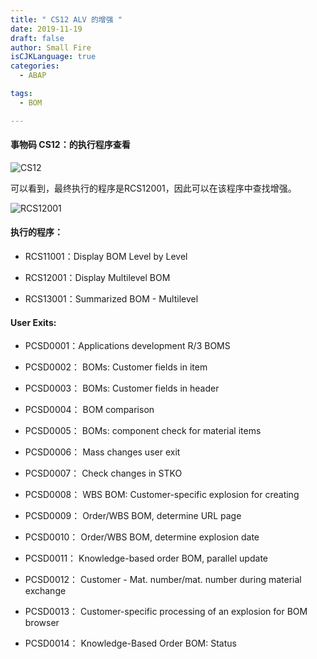 ```yaml
---
title: " CS12 ALV 的增强 "
date: 2019-11-19
draft: false
author: Small Fire
isCJKLanguage: true
categories: 
  - ABAP

tags: 
  - BOM

---
```


#### 事物码 CS12：的执行程序查看

![CS12](/images/ABAP/BOM_Enhance1.png)

可以看到，最终执行的程序是RCS12001，因此可以在该程序中查找增强。

![RCS12001](/images/ABAP/BOM_Enhance2.png)

#### 执行的程序：

- RCS11001：Display BOM Level by Level

- RCS12001：Display Multilevel BOM

- RCS13001：Summarized BOM - Multilevel

#### User Exits:

- PCSD0001：Applications development R/3 BOMS

- PCSD0002： BOMs: Customer fields in item

- PCSD0003： BOMs: Customer fields in header

- PCSD0004： BOM comparison

- PCSD0005： BOMs: component check for material items

- PCSD0006： Mass changes user exit

- PCSD0007： Check changes in STKO

- PCSD0008： WBS BOM: Customer-specific explosion for creating

- PCSD0009： Order/WBS BOM, determine URL page

- PCSD0010： Order/WBS BOM, determine explosion date

- PCSD0011： Knowledge-based order BOM, parallel update

- PCSD0012： Customer - Mat. number/mat. number during material exchange

- PCSD0013： Customer-specific processing of an explosion for BOM browser

- PCSD0014： Knowledge-Based Order BOM: Status
